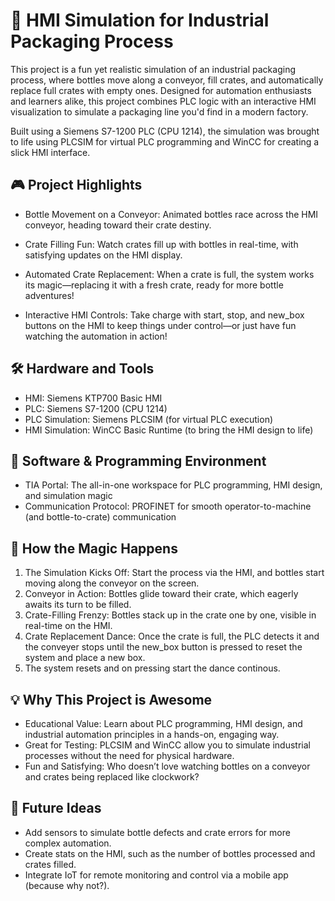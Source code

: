 # 🍾 HMI Simulation for Industrial Packaging Process
This project is a fun yet realistic simulation of an industrial packaging process, where bottles move along a conveyor, fill crates, and automatically replace full crates with empty ones. Designed for automation enthusiasts and learners alike, this project combines PLC logic with an interactive HMI visualization to simulate a packaging line you'd find in a modern factory.

Built using a Siemens S7-1200 PLC (CPU 1214), the simulation was brought to life using PLCSIM for virtual PLC programming and WinCC for creating a slick HMI interface.

## 🎮 Project Highlights
* Bottle Movement on a Conveyor:
  Animated bottles race across the HMI conveyor, heading toward their crate destiny.

* Crate Filling Fun:
  Watch crates fill up with bottles in real-time, with satisfying updates on the HMI display.

* Automated Crate Replacement:
  When a crate is full, the system works its magic—replacing it with a fresh crate, ready for more bottle adventures!

* Interactive HMI Controls:
  Take charge with start, stop, and new_box buttons on the HMI to keep things under control—or just have fun watching the automation in action!

## 🛠 Hardware and Tools
* HMI: Siemens KTP700 Basic HMI
* PLC: Siemens S7-1200 (CPU 1214)
* PLC Simulation: Siemens PLCSIM (for virtual PLC execution)
* HMI Simulation: WinCC Basic Runtime (to bring the HMI design to life)

## 🧩 Software & Programming Environment
* TIA Portal: The all-in-one workspace for PLC programming, HMI design, and simulation magic
* Communication Protocol: PROFINET for smooth operator-to-machine (and bottle-to-crate) communication

## 🚀 How the Magic Happens
1. The Simulation Kicks Off:
   Start the process via the HMI, and bottles start moving along the conveyor on the screen.
2. Conveyor in Action:
   Bottles glide toward their crate, which eagerly awaits its turn to be filled.
3. Crate-Filling Frenzy:
   Bottles stack up in the crate one by one, visible in real-time on the HMI.
4. Crate Replacement Dance:
   Once the crate is full, the PLC detects it and the conveyer stops until the new_box button is pressed to reset the system and place a new box. 
6. The system resets and on pressing start the dance continous.

## 💡 Why This Project is Awesome
* Educational Value:
  Learn about PLC programming, HMI design, and industrial automation principles in a hands-on, engaging way.
* Great for Testing:
  PLCSIM and WinCC allow you to simulate industrial processes without the need for physical hardware.
* Fun and Satisfying:
  Who doesn’t love watching bottles on a conveyor and crates being replaced like clockwork?

## 🚀 Future Ideas
* Add sensors to simulate bottle defects and crate errors for more complex automation.
* Create stats on the HMI, such as the number of bottles processed and crates filled.
* Integrate IoT for remote monitoring and control via a mobile app (because why not?).




